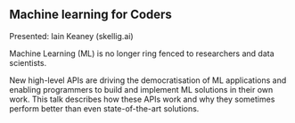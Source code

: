 ## Machine learning for Coders

Presented: Iain Keaney (skellig.ai)

Machine Learning (ML) is no longer ring fenced to researchers and data scientists.

New high-level APIs are driving the democratisation of ML applications and enabling programmers to build and implement ML solutions in their own work. This talk describes how these APIs work and why they sometimes perform better than even state-of-the-art solutions.

